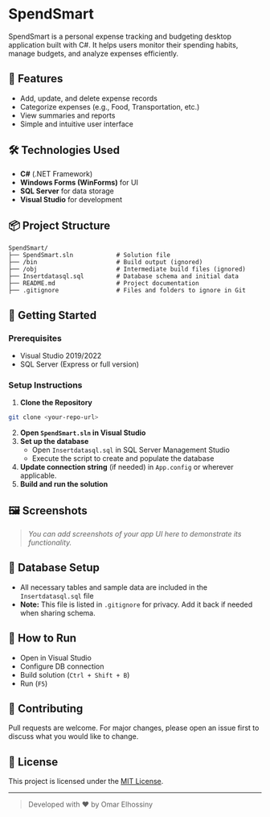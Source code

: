 # SpendSmart

SpendSmart is a personal expense tracking and budgeting desktop application built with C#. It helps users monitor their spending habits, manage budgets, and analyze expenses efficiently.

## 🚀 Features
- Add, update, and delete expense records
- Categorize expenses (e.g., Food, Transportation, etc.)
- View summaries and reports
- Simple and intuitive user interface

## 🛠 Technologies Used
- **C#** (.NET Framework)
- **Windows Forms (WinForms)** for UI
- **SQL Server** for data storage
- **Visual Studio** for development

## 📦 Project Structure
```
SpendSmart/
├── SpendSmart.sln            # Solution file
├── /bin                      # Build output (ignored)
├── /obj                      # Intermediate build files (ignored)
├── Insertdatasql.sql         # Database schema and initial data
├── README.md                 # Project documentation
├── .gitignore                # Files and folders to ignore in Git
```

## 🧰 Getting Started
### Prerequisites
- Visual Studio 2019/2022
- SQL Server (Express or full version)

### Setup Instructions
1. **Clone the Repository**
```bash
git clone <your-repo-url>
```
2. **Open `SpendSmart.sln` in Visual Studio**
3. **Set up the database**
   - Open `Insertdatasql.sql` in SQL Server Management Studio
   - Execute the script to create and populate the database
4. **Update connection string** (if needed) in `App.config` or wherever applicable.
5. **Build and run the solution**

## 🖼 Screenshots
> _You can add screenshots of your app UI here to demonstrate its functionality._

## 💾 Database Setup
- All necessary tables and sample data are included in the `Insertdatasql.sql` file
- **Note:** This file is listed in `.gitignore` for privacy. Add it back if needed when sharing schema.

## 📌 How to Run
- Open in Visual Studio
- Configure DB connection
- Build solution (`Ctrl + Shift + B`)
- Run (`F5`)

## 🤝 Contributing
Pull requests are welcome. For major changes, please open an issue first to discuss what you would like to change.

## 📄 License
This project is licensed under the [MIT License](LICENSE).

---

> Developed with ❤️ by Omar Elhossiny 

